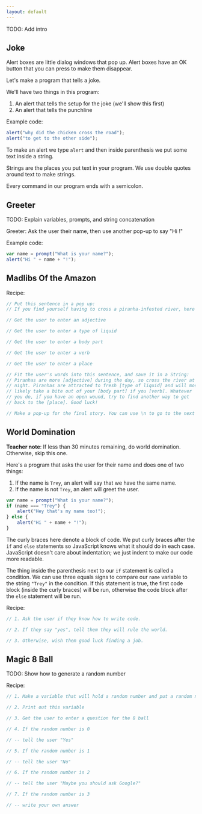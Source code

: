 ```yaml
---
layout: default
---
```


TODO: Add intro


Joke
----

Alert boxes are little dialog windows that pop up.  Alert boxes have an OK button that you can press to make them disappear.

Let's make a program that tells a joke.

We'll have two things in this program:

1. An alert that tells the setup for the joke (we'll show this first)
2. An alert that tells the punchline

Example code:

```js
alert("why did the chicken cross the road");
alert("to get to the other side");
```

To make an alert we type `alert` and then inside parenthesis we put some text inside a string.

Strings are the places you put text in your program.  We use double quotes around text to make strings.

Every command in our program ends with a semicolon.


Greeter
-------

TODO: Explain variables, prompts, and string concatenation

Greeter: Ask the user their name, then use another pop-up to say "Hi <name>!"

Example code:

```js
var name = prompt("What is your name?");
alert("Hi " + name + "!");
```


Madlibs Of the Amazon
---------------------

Recipe:

```js
// Put this sentence in a pop up:
// If you find yourself having to cross a piranha-infested river, here's how to do it...

// Get the user to enter an adjective

// Get the user to enter a type of liquid

// Get the user to enter a body part

// Get the user to enter a verb

// Get the user to enter a place

// Fit the user's words into this sentence, and save it in a String:
// Piranhas are more [adjective] during the day, so cross the river at
// night. Piranhas are attracted to fresh [type of liquid] and will most
// likely take a bite out of your [body part] if you [verb]. Whatever
// you do, if you have an open wound, try to find another way to get
// back to the [place]. Good luck!

// Make a pop-up for the final story. You can use \n to go to the next line.

```


World Domination
----------------

**Teacher note**: If less than 30 minutes remaining, do world domination. Otherwise, skip this one.

Here's a program that asks the user for their name and does one of two things:

1. If the name is `Trey`, an alert will say that we have the same name.
2. If the name is not `Trey`, an alert will greet the user.

```js
var name = prompt("What is your name?");
if (name === "Trey") {
    alert("Hey that's my name too!");
} else {
    alert("Hi " + name + "!");
}
```

The curly braces here denote a block of code.  We put curly braces after the `if` and `else` statements so JavaScript knows what it should do in each case.  JavaScript doesn't care about indentation; we just indent to make our code more readable.

The thing inside the parenthesis next to our `if` statement is called a condition. We can use three equals signs to compare our `name` variable to the string `"Trey"` in the condition.  If this statement is true, the first code block (inside the curly braces) will be run, otherwise the code block after the `else` statement will be run.

Recipe:

```js
// 1. Ask the user if they know how to write code.

// 2. If they say "yes", tell them they will rule the world.

// 3. Otherwise, wish them good luck finding a job.
```


Magic 8 Ball
------------

TODO: Show how to generate a random number

Recipe:

```js
// 1. Make a variable that will hold a random number and put a random number into this variable using "Math.floor(Math.random() * (4 - 0));"

// 2. Print out this variable

// 3. Get the user to enter a question for the 8 ball

// 4. If the random number is 0

// -- tell the user "Yes"

// 5. If the random number is 1

// -- tell the user "No"

// 6. If the random number is 2

// -- tell the user "Maybe you should ask Google?"

// 7. If the random number is 3

// -- write your own answer
```
